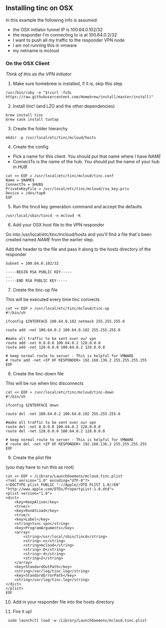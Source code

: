 ## Installing tinc on OSX


In this example the following info is assumed:

- the OSX initiator tunnel IP is 100.64.0.102/32
- the responder I'm connecting to is at 100.64.0.2/32
- I want to push all my traffic to the responder VPN node
- I am not running this in vmware
- my netname is mcloud

### On the OSX Client

*Think of this as the VPN initiator*

1. Make sure homebrew is installed, if it is, skip this step
```
/usr/bin/ruby -e "$(curl -fsSL https://raw.githubusercontent.com/Homebrew/install/master/install)"
```

2. Install tinc! (and LZO and the other dependencies)
```
brew install tinc
brew cask install tuntap
```

3. Create the folder hierarchy
```
mkdir -p /usr/local/etc/tinc/mcloud/hosts
```

4. Create the config

- Pick a name for this client. You should put that name where I have $NAME$
- ConnectTo is the name of the hub. You should put the name of your hub in $HUB$


```
cat << EOF > /usr/local/etc/tinc/mcloud/tinc.conf
Name = $NAME$
ConnectTo = $HUB$
PrivateKeyFile = /usr/local/etc/tinc/mcloud/rsa_key.priv
Device = /dev/tap0
EOF
```

5. Run the tincd key generation command and accept the defaults

```
/usr/local/sbin/tincd -n mcloud -K
```

6. Add your OSX host file to the VPN responder

Go into /usr/local/etc/tinc/mcloud/hosts and you'll find a file
that's been created named $NAME$ from the earlier step.

Add the header to the file and pass it along to the hosts directory
of the responder

```
Subnet = 100.64.0.102/32

-----BEGIN RSA PUBLIC KEY-----
...
-----END RSA PUBLIC KEY-----
```

7. Create the tinc-up file

This will be executed every time tinc connects

```
cat << EOF > /usr/local/etc/tinc/mcloud/tinc-up
#!/bin/sh

ifconfig $INTERFACE 100.64.0.102 netmask 255.255.255.0

route add -net 100.64.0.2 100.64.0.102 255.255.255.0

#make all traffic to be sent over our vpn
route add -net 0.0.0.0 100.64.0.2 128.0.0.0
route add -net 128.0.0.0 100.64.0.2 128.0.0.0

# keep normal route to server - This is helpful for VMWARE
# route add -net <IP OF RESPONDER> 192.168.136.2 255.255.255.255
EOF

```

8. Create the tinc-down file

This will be run when tinc disconnects

```
cat << EOF > /usr/local/etc/tinc/mcloud/tinc-down
#!/bin/sh

ifconfig $INTERFACE down

route del -net 100.64.0.2 100.64.0.102 255.255.255.0

#make all traffic to be sent over our vpn
route del -net 0.0.0.0 100.64.0.2 128.0.0.0
route del -net 128.0.0.0 100.64.0.2 128.0.0.0

# keep normal route to server - This is helpful for VMWARE
# route del -net <IP OF RESPONDER> 192.168.136.2 255.255.255.255
EOF
```

9. Create the plist file

(you may have to run this as root)

```
cat << EOF > /Library/LaunchDaemons/mcloud.tinc.plist
<?xml version="1.0" encoding="UTF-8"?>
<!DOCTYPE plist PUBLIC "-//Apple//DTD PLIST 1.0//EN" "http://www.apple.com/DTDs/PropertyList-1.0.dtd">
<plist version="1.0">
<dict>
    <key>KeepAlive</key>
    <true/>
    <key>RunAtLoad</key>
    <true/>
    <key>Label</key>
    <string>tinc.vpn</string>
    <key>ProgramArguments</key>
    <array>
        <string>/usr/local/sbin/tincd</string>
        <string>-n</string>
        <string>mcloud</string>
        <string>-D</string>
        <string>-d</string>
        <string>2</string>
    </array>
    <key>StandardOutPath</key>
    <string>/var/log/tinc.log</string>
    <key>StandardErrorPath</key>
    <string>/var/log/tinc.log</string>
</dict>
</plist>
EOF
```

10. Add in your responder file into the hosts directory

11. Fire it up!

```
 sudo launchctl load -w /Library/LaunchDaemons/mcloud.tinc.plist
 ```
